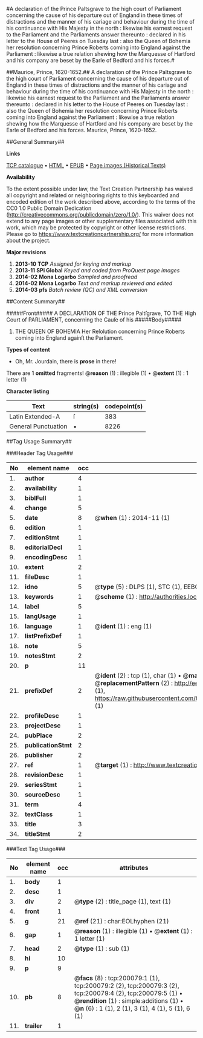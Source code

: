 #A declaration of the Prince Paltsgrave to the high court of Parliament concerning the cause of his departure out of England in these times of distractions and the manner of his cariage and behaviour during the time of his continuance with His Majesty in the north : likewise his earnest request to the Parliament and the Parliaments answer thereunto : declared in his letter to the House of Peeres on Tuesday last : also the Queen of Bohemia her resolution concerning Prince Roberts coming into England against the Parliament : likewise a true relation shewing how the Marquesse of Hartford and his company are beset by the Earle of Bedford and his forces.#

##Maurice, Prince, 1620-1652.##
A declaration of the Prince Paltsgrave to the high court of Parliament concerning the cause of his departure out of England in these times of distractions and the manner of his cariage and behaviour during the time of his continuance with His Majesty in the north : likewise his earnest request to the Parliament and the Parliaments answer thereunto : declared in his letter to the House of Peeres on Tuesday last : also the Queen of Bohemia her resolution concerning Prince Roberts coming into England against the Parliament : likewise a true relation shewing how the Marquesse of Hartford and his company are beset by the Earle of Bedford and his forces.
Maurice, Prince, 1620-1652.

##General Summary##

**Links**

[TCP catalogue](http://www.ota.ox.ac.uk/tcp/)  • 
[HTML](http://tei.it.ox.ac.uk/tcp/Texts-HTML/free/B20/B20157.html)  • 
[EPUB](http://tei.it.ox.ac.uk/tcp/Texts-EPUB/free/B20/B20157.epub) • 
[Page images (Historical Texts)](https://historicaltexts.jisc.ac.uk/eebo-12268139e)

**Availability**

To the extent possible under law, the Text Creation Partnership has waived all copyright and related or neighboring rights to this keyboarded and encoded edition of the work described above, according to the terms of the CC0 1.0 Public Domain Dedication (http://creativecommons.org/publicdomain/zero/1.0/). This waiver does not extend to any page images or other supplementary files associated with this work, which may be protected by copyright or other license restrictions. Please go to https://www.textcreationpartnership.org/ for more information about the project.

**Major revisions**

1. __2013-10__ __TCP__ *Assigned for keying and markup*
1. __2013-11__ __SPi Global__ *Keyed and coded from ProQuest page images*
1. __2014-02__ __Mona Logarbo__ *Sampled and proofread*
1. __2014-02__ __Mona Logarbo__ *Text and markup reviewed and edited*
1. __2014-03__ __pfs__ *Batch review (QC) and XML conversion*

##Content Summary##

#####Front#####
A DECLARATION OF THE Prince Paltſgrave, TO THE High Court of PARLIAMENT, concerning the Cauſe of his
#####Body#####

1. THE QUEEN OF BOHEMIA Her Reſolution concerning Prince Roberts coming into England againſt the Parliament.

**Types of content**

  * Oh, Mr. Jourdain, there is **prose** in there!

There are 1 **omitted** fragments! 
 @__reason__ (1) : illegible (1)  •  @__extent__ (1) : 1 letter (1)

**Character listing**


|Text|string(s)|codepoint(s)|
|---|---|---|
|Latin Extended-A|ſ|383|
|General Punctuation|•|8226|

##Tag Usage Summary##

###Header Tag Usage###

|No|element name|occ|attributes|
|---|---|---|---|
|1.|__author__|4||
|2.|__availability__|1||
|3.|__biblFull__|1||
|4.|__change__|5||
|5.|__date__|8| @__when__ (1) : 2014-11 (1)|
|6.|__edition__|1||
|7.|__editionStmt__|1||
|8.|__editorialDecl__|1||
|9.|__encodingDesc__|1||
|10.|__extent__|2||
|11.|__fileDesc__|1||
|12.|__idno__|5| @__type__ (5) : DLPS (1), STC (1), EEBO-CITATION (1), OCLC (1), VID (1)|
|13.|__keywords__|1| @__scheme__ (1) : http://authorities.loc.gov/ (1)|
|14.|__label__|5||
|15.|__langUsage__|1||
|16.|__language__|1| @__ident__ (1) : eng (1)|
|17.|__listPrefixDef__|1||
|18.|__note__|5||
|19.|__notesStmt__|2||
|20.|__p__|11||
|21.|__prefixDef__|2| @__ident__ (2) : tcp (1), char (1)  •  @__matchPattern__ (2) : ([0-9\-]+):([0-9IVX]+) (1), (.+) (1)  •  @__replacementPattern__ (2) : http://eebo.chadwyck.com/downloadtiff?vid=$1&page=$2 (1), https://raw.githubusercontent.com/textcreationpartnership/Texts/master/tcpchars.xml#$1 (1)|
|22.|__profileDesc__|1||
|23.|__projectDesc__|1||
|24.|__pubPlace__|2||
|25.|__publicationStmt__|2||
|26.|__publisher__|2||
|27.|__ref__|1| @__target__ (1) : http://www.textcreationpartnership.org/docs/. (1)|
|28.|__revisionDesc__|1||
|29.|__seriesStmt__|1||
|30.|__sourceDesc__|1||
|31.|__term__|4||
|32.|__textClass__|1||
|33.|__title__|3||
|34.|__titleStmt__|2||


###Text Tag Usage###

|No|element name|occ|attributes|
|---|---|---|---|
|1.|__body__|1||
|2.|__desc__|1||
|3.|__div__|2| @__type__ (2) : title_page (1), text (1)|
|4.|__front__|1||
|5.|__g__|21| @__ref__ (21) : char:EOLhyphen (21)|
|6.|__gap__|1| @__reason__ (1) : illegible (1)  •  @__extent__ (1) : 1 letter (1)|
|7.|__head__|2| @__type__ (1) : sub (1)|
|8.|__hi__|10||
|9.|__p__|9||
|10.|__pb__|8| @__facs__ (8) : tcp:200079:1 (1), tcp:200079:2 (2), tcp:200079:3 (2), tcp:200079:4 (2), tcp:200079:5 (1)  •  @__rendition__ (1) : simple:additions (1)  •  @__n__ (6) : 1 (1), 2 (1), 3 (1), 4 (1), 5 (1), 6 (1)|
|11.|__trailer__|1||
